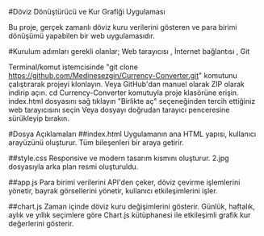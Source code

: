 #Döviz Dönüştürücü ve Kur Grafiği Uygulaması

Bu proje, gerçek zamanlı döviz kuru verilerini gösteren 
ve para birimi dönüşümü yapabilen bir web uygulamasıdır.

#Kurulum adımları
gerekli olanlar; Web tarayıcısı , İnternet bağlantısı , Git 

Terminal/komut istemcisinde "git clone https://github.com/Medinesezgin/Currency-Converter.git" komutunu çalıştırarak projeyi klonlayın. Veya GitHub'dan manuel olarak ZIP olarak indirip açın.
cd Currency-Converter komutuyla proje klasörüne erişin.
index.html dosyasını sağ tıklayın
"Birlikte aç" seçeneğinden tercih ettiğiniz web tarayıcısını seçin
Veya dosyayı doğrudan tarayıcı penceresine sürükleyip bırakın.

#Dosya Açıklamaları
##index.html
Uygulamanın ana HTML yapısı, kullanıcı arayüzünü oluşturur. Tüm bileşenleri bir araya getirir.

##style.css
Responsive ve modern tasarım kısmını oluşturur.
2.jpg dosyasıyla arka plan resmi oluşturuldu.

##app.js
Para birimi verilerini API'den çeker, döviz çevirme işlemlerini yönetir, bayrak görsellerini yönetir,
kullanıcı etkileşimlerini işler.

##chart.js
Zaman içinde döviz kuru değişimlerini gösterir.
Günlük, haftalık, aylık ve yıllık seçimlere göre Chart.js kütüphanesi ile
etkileşimli grafik kur değerlerini gösterir.
